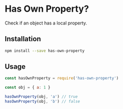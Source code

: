 # Has Own Property?

Check if an object has a local property.

## Installation

```sh
npm install --save has-own-property
```

## Usage

```js
const hasOwnProperty = require('has-own-property')

const obj = { a: 1 }

hasOwnProperty(obj, 'a') // true
hasOwnProperty(obj, 'b') // false
```
